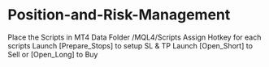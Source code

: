 # Position-and-Risk-Management

Place the Scripts in MT4 Data Folder /MQL4/Scripts
Assign Hotkey for each scripts
Launch [Prepare_Stops] to setup SL & TP
Launch [Open_Short] to Sell or [Open_Long] to Buy 
